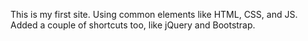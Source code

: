 This is my first site. Using common elements like HTML, CSS, and JS. Added a couple of shortcuts too, like jQuery and Bootstrap.
